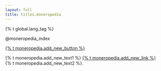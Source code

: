 ```yaml
---
layout: full
title: titles.moneropedia
---
```


{% t global.lang_tag %}

<div class="row">

@moneropedia_index

</div>

<p><a href="https://repo.getmonero.org/monero-project/monero-site#how-to-make-a-moneropedia-entry" class="btn-link btn-auto btn-primary">{% t moneropedia.add_new_button %}</a></p>

{% t moneropedia.add_new_text1 %} [{% t moneropedia.add_new_link %}](https://repo.getmonero.org/monero-project/monero-site/issues) {% t moneropedia.add_new_text2 %}.
